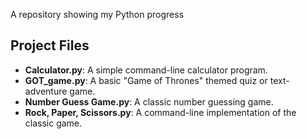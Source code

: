 A repository showing my Python progress

## Project Files

* **Calculator.py**: A simple command-line calculator program.
* **GOT_game.py**: A basic "Game of Thrones" themed quiz or text-adventure game.
* **Number Guess Game.py**: A classic number guessing game.
* **Rock, Paper, Scissors.py**: A command-line implementation of the classic game.
